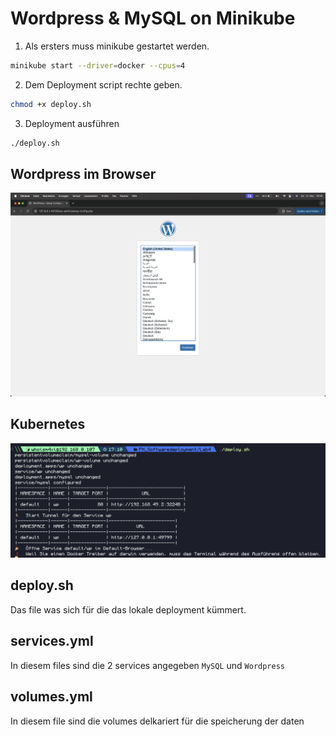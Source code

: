 # Wordpress & MySQL on Minikube

1. Als ersters muss minikube gestartet werden.
```bash
minikube start --driver=docker --cpus=4   
```

2. Dem Deployment script rechte geben.
```bash
chmod +x deploy.sh
```

3. Deployment ausführen
```bash
./deploy.sh
```
## Wordpress im Browser
!['error'](Screenshots/Wordpress.png)
## Kubernetes 
!['error'](Screenshots/Console.png)


## deploy.sh
Das file was sich für die das lokale deployment kümmert.
## services.yml
In diesem files sind die 2 services angegeben ```MySQL``` und ```Wordpress```
## volumes.yml
In diesem file sind die volumes delkariert für die speicherung der daten